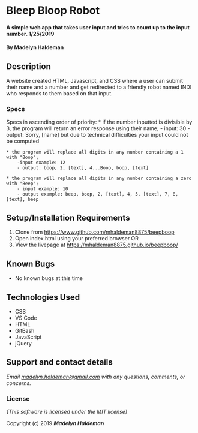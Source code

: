 # Bleep Bloop Robot

#### A simple web app that takes user input and tries to count up to the input number. 1/25/2019

#### By **Madelyn Haldeman**

## Description

A website created HTML, Javascript, and CSS where a user can submit their name and a number and get redirected to a friendly robot named INDI who responds to them based on that input.


### Specs
Specs in ascending order of priority:
    * if the number inputted is divisible by 3, the program will return an error response using their name;
        - input: 30
        - output: Sorry, [name] but due to technical difficulties your input could not be computed
    
    * the program will replace all digits in any number containing a 1 with "Boop";
        -input example: 12
        - output: boop, 2, [text], 4...Boop, boop, [text]
    
    * the program will replace all digits in any number containing a zero with "Beep";
        - input example: 10
        - output example: beep, boop, 2, [text], 4, 5, [text], 7, 8, [text], beep

## Setup/Installation Requirements

1. Clone from https://www.github.com/mhaldeman8875/beepboop
2. Open index.html using your preferred browser
OR
4. View the livepage at https://mhaldeman8875.github.io/beepboop/

## Known Bugs
* No known bugs at this time

## Technologies Used
* CSS
* VS Code
* HTML
* GitBash
* JavaScript
* jQuery

## Support and contact details

_Email madelyn.haldeman@gmail.com with any questions, comments, or concerns._

### License

*{This software is licensed under the MIT license}*

Copyright (c) 2019 **_Madelyn Haldeman_**

